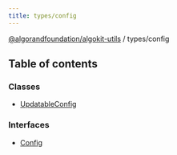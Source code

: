 ```yaml
---
title: types/config
---
```

[@algorandfoundation/algokit-utils](/reference/algokit-utils-ts/api/readme/) / types/config



## Table of contents

### Classes

- [UpdatableConfig](/reference/algokit-utils-ts/api/classes/types_configupdatableconfig/)

### Interfaces

- [Config](/reference/algokit-utils-ts/api/interfaces/types_configconfig/)
